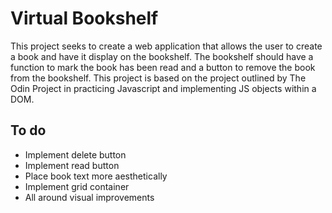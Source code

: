 <h1>Virtual Bookshelf</h1>
This project seeks to create a web application that allows the user to create a book and have it display on the bookshelf. The bookshelf should have a function to mark the book has been read and a button to remove the book from the bookshelf. This project is based on the project outlined by The Odin Project in practicing Javascript and implementing JS objects within a DOM.

<h2>To do</h2>
<ul>
    <li>Implement delete button</li>
    <li>Implement read button</li>
    <li>Place book text more aesthetically</li>
    <li>Implement grid container</li>
    <li>All around visual improvements</li>
</ul>